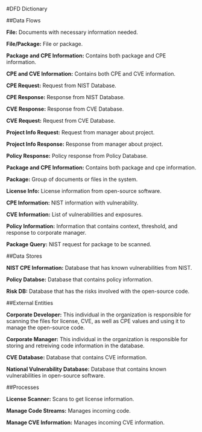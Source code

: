 #DFD Dictionary

##Data Flows

**File:** Documents with necessary information needed.

**File/Package:** File or package.

**Package and CPE Information:** Contains both package and CPE information.

**CPE and CVE Information:** Contains both CPE and CVE information.

**CPE Request:** Request from NIST Database.

**CPE Response:** Response from NIST Database.

**CVE Response:** Response from CVE Database.

**CVE Request:** Request from CVE Database.

**Project Info Request:** Request from manager about project.

**Project Info Response:** Response from manager about project.

**Policy Response:** Policy response from Policy Database.

**Package and CPE Information:** Contains both package and cpe information.

**Package:** Group of documents or files in the system.

**License Info:** License information from open-source software.

**CPE Information:** NIST information with vulnerability.

**CVE Information:** List of vulnerabilities and exposures.

**Policy Information:** Information that contains context, threshold, and response to corporate manager.

**Package Query:** NIST request for package to be scanned.

##Data Stores

**NIST CPE Information:** Database that has known vulnerabilities from NIST.

**Policy Databse:** Database that contains policy information.

**Risk DB:** Database that has the risks involved with the open-source code.

##External Entities 

**Corporate Developer:** This individual in the organization is responsible for scanning the files for license, CVE, as well as CPE values and using it to manage the open-source code. 

**Corporate Manager:** This individual in the organization is responsible for storing and retreiving code information in the database.

**CVE Database:** Database that contains CVE information.

**National Vulnerability Database:** Database that contains known vulnerabilities in open-source software.

##Processes

**License Scanner:** Scans to get license information.

**Manage Code Streams:** Manages incoming code.

**Manage CVE Information:** Manages incoming CVE information.


